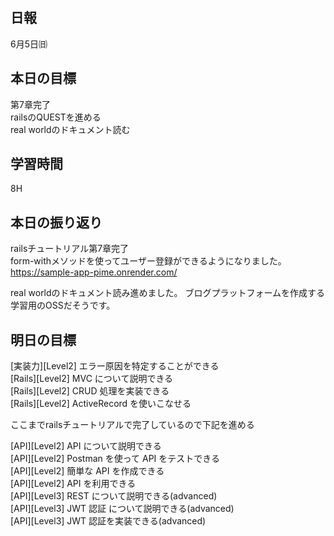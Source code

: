## 日報
6月5日㈰

## 本日の目標
第7章完了<br>
railsのQUESTを進める<br>
real worldのドキュメント読む

## 学習時間
8H

## 本日の振り返り
railsチュートリアル第7章完了<br>
form-withメソッドを使ってユーザー登録ができるようになりました。
https://sample-app-pime.onrender.com/

real  worldのドキュメント読み進めました。
ブログプラットフォームを作成する学習用のOSSだそうです。

## 明日の目標
[実装力][Level2] エラー原因を特定することができる　<br>
[Rails][Level2] MVC について説明できる<br>
[Rails][Level2] CRUD 処理を実装できる<br>
[Rails][Level2] ActiveRecord を使いこなせる<br>

ここまでrailsチュートリアルで完了しているので下記を進める<br>

[API][Level2] API について説明できる<br>
[API][Level2] Postman を使って API をテストできる<br>
[API][Level2] 簡単な API を作成できる<br>
[API][Level2] API を利用できる<br>
[API][Level3] REST について説明できる(advanced)<br>
[API][Level3] JWT 認証 について説明できる(advanced)<br>
[API][Level3] JWT 認証を実装できる(advanced)<br>
